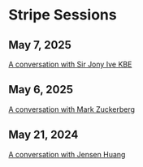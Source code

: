 # Stripe Sessions

## May 7, 2025

[A conversation with Sir Jony Ive KBE](https://youtu.be/wLb9g_8r-mE)

## May 6, 2025

[A conversation with Mark Zuckerberg](https://youtu.be/gF12Xn3C-0c)

## May 21, 2024

[A conversation with Jensen Huang](https://youtu.be/8Pfa8kPjUio)

